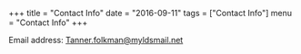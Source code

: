 +++
title = "Contact Info"
date = "2016-09-11"
tags = ["Contact Info"]
menu = "Contact Info"
+++

Email address: Tanner.folkman@myldsmail.net